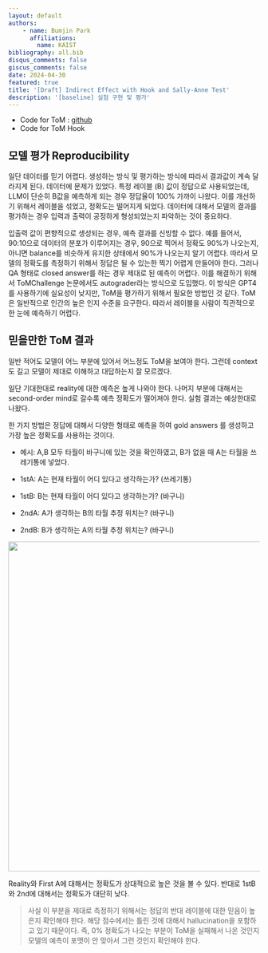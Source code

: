 ```yaml
---
layout: default
authors: 
    - name: Bumjin Park
      affiliations:
        name: KAIST
bibliography: all.bib
disqus_comments: false
giscus_comments: false
date: 2024-04-30
featured: true
title: '[Draft] Indirect Effect with Hook and Sally-Anne Test'
description: '[baseline] 실험 구현 및 평가'
---
```


* Code for ToM : [github](https://github.com/fxnnxc/llm/tree/v24.04.29_ToM)
* Code for ToM Hook

## 모델 평가 Reproducibility 

일단 데이터를 믿기 어렵다. 생성하는 방식 및 평가하는 방식에 따라서 결과값이 계속 달라지게 된다. 데이터에 문제가 있었다. 특정 레이블 (B) 값이 정답으로 사용되었는데, LLM이 단순히 B값을 예측하게 되는 경우 정답율이 100% 가까이 나왔다. 이를 개선하기 위해서 레이블을 섞었고, 정확도는 떨어지게 되었다. 데이터에 대해서 모델의 결과를 평가하는 경우 입력과 출력이 공정하게 형성되었는지 파악하는 것이 중요하다. 

입출력 값이 편향적으로 생성되는 경우, 예측 결과를 신빙할 수 없다. 예를 들어서, 90:10으로 데이터의 분포가 이루어지는 경우, 90으로 찍어서 정확도 90%가 나오는지, 아니면 balance를 비슷하게 유지한 상태에서 90%가 나오는지 알기 어렵다. 따라서 모델의 정확도를 측정하기 위해서 정답은 될 수 있는한 찍기 어렵게 만들어야 한다. 그러나 QA 형태로 closed answer를 하는 경우 제대로 된 예측이 어렵다. 이를 해결하기 위해서 ToMChallenge 논문<d-cite key="ma2023tomchallenges"></d-cite>에서도 autograder라는 방식으로 도입했다. 이 방식은 GPT4를 사용하기에 실요성이 낮지만, ToM을 평가하기 위해서 필요한 방법인 것 같다. ToM은 일반적으로 인간의 높은 인지 수준을 요구한다. 따라서 레이블을 사람이 직관적으로 한 눈에 예측하기 어렵다. 


## 믿을만한 ToM 결과 

일반 적어도 모델이 어느 부분에 있어서 어느정도 ToM을 보여야 한다. 
그런데 context도 길고 모델이 제대로 이해하고 대답하는지 잘 모르겠다. 

일단 기대한대로 reality에 대한 예측은 높게 나와야 한다. 
나머지 부분에 대해서는 second-order mind로 갈수록 예측 정확도가 떨어져야 한다. 
실험 결과는 예상한대로 나왔다. 

한 가지 방법은 정답에 대해서 다양한 형태로 예측을 하여 gold answers 를 생성하고 가장 높은 정확도를 사용하는 것이다. 

* 예시: A,B 모두 타월이 바구니에 있는 것을 확인하였고, B가 없을 때 A는 타월을 쓰레기통에 넣었다. 

* 1stA: A는 현재 타월이 어디 있다고 생각하는가? (쓰레기통)
* 1stB: B는 현재 타월이 어디 있다고 생각하는가? (바구니)
* 2ndA: A가 생각하는 B의 타월 추정 위치는? (바구니)
* 2ndB: B가 생각하는 A의 타월 추정 위치는? (바구니) 

<img src="https://onedrive.live.com/embed?resid=AE042A624064F8CA%218756&authkey=%21AOcn77RvPEvB8wo&width=785&height=661" width="785" height="661" />

Reality와 First A에 대해서는 정확도가 상대적으로 높은 것을 볼 수 있다. 반대로 1stB와 2nd에 대해서는 정확도가 대단히 낮다. 

<blockquote>
사실 이 부분을 제대로 측정하기 위해서는 정답의 반대 레이블에 대한 믿음이 높은지 확인해야 한다. 해당 점수에서는 틀린 것에 대해서 hallucination을 포함하고 있기 때문이다. 
즉, 0% 정확도가 나오는 부분이 ToM을 실패해서 나온 것인지 모델의 예측이 포맷이 안 맞아서 그런 것인지 확인해야 한다. 
</blockquote>

